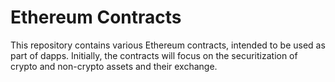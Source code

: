 # Ethereum Contracts

This repository contains various Ethereum contracts, intended to be used as part of dapps. Initially, the contracts will
focus on the securitization of crypto and non-crypto assets and their exchange.